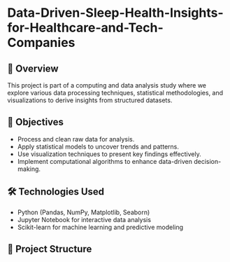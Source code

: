 # Data-Driven-Sleep-Health-Insights-for-Healthcare-and-Tech-Companies

## 📌 Overview
This project is part of a computing and data analysis study where we explore various data processing techniques, statistical methodologies, and visualizations to derive insights from structured datasets.

## 🎯 Objectives
- Process and clean raw data for analysis.
- Apply statistical models to uncover trends and patterns.
- Use visualization techniques to present key findings effectively.
- Implement computational algorithms to enhance data-driven decision-making.

## 🛠 Technologies Used
- Python (Pandas, NumPy, Matplotlib, Seaborn)
- Jupyter Notebook for interactive data analysis
- Scikit-learn for machine learning and predictive modeling

## 📂 Project Structure
